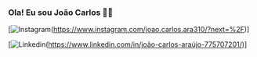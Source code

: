 ### Ola! Eu sou João Carlos 👋🏾

[![Instagram](https://img.shields.io/badge/Instagram-E4405F?style=for-the-badge&logo=instagram&logoColor=white)(https://www.instagram.com/joao.carlos.ara310/?next=%2F)]

[![Linkedin](https://img.shields.io/badge/LinkedIn-0077B5?style=for-the-badge&logo=linkedin&logoColor=white)(https://www.linkedin.com/in/joão-carlos-araújo-775707201/)]
